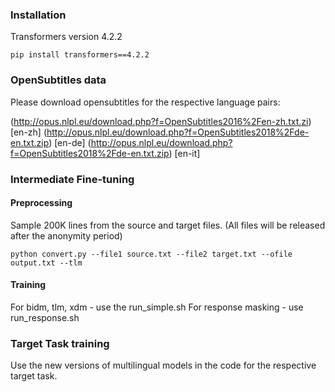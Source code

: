 ### Installation
Transformers version 4.2.2

```
pip install transformers==4.2.2
```
### OpenSubtitles data
Please download opensubtitles for the respective language pairs:

(http://opus.nlpl.eu/download.php?f=OpenSubtitles2016%2Fen-zh.txt.zi)[en-zh]
(http://opus.nlpl.eu/download.php?f=OpenSubtitles2018%2Fde-en.txt.zip) [en-de]
(http://opus.nlpl.eu/download.php?f=OpenSubtitles2018%2Fde-en.txt.zip) [en-it]

### Intermediate Fine-tuning

#### Preprocessing
Sample 200K lines from the source and target files. (All files will be released after the anonymity period)

```
python convert.py --file1 source.txt --file2 target.txt --ofile output.txt --tlm
```
#### Training

For bidm, tlm, xdm - use the run_simple.sh
For response masking - use run_response.sh

### Target Task training
Use the new versions of multilingual models in the code for the respective target task. 
